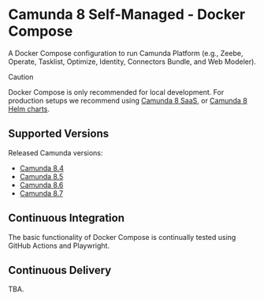 # Camunda 8 Self-Managed - Docker Compose

A Docker Compose configuration to run Camunda Platform (e.g., Zeebe, Operate, Tasklist, Optimize, Identity, Connectors Bundle, and Web Modeler).

> [!CAUTION]
>
> Docker Compose is only recommended for local development.
> For production setups we recommend using [Camunda 8 SaaS](https://camunda.com/platform/), or [Camunda 8 Helm charts](https://docs.camunda.io/docs/self-managed/setup/install/).

## Supported Versions

Released Camunda versions:

- [Camunda 8.4](./versions/camunda-8.4)
- [Camunda 8.5](./versions/camunda-8.5)
- [Camunda 8.6](./versions/camunda-8.6)
- [Camunda 8.7](./versions/camunda-8.7)

## Continuous Integration

The basic functionality of Docker Compose is continually tested using GitHub Actions and Playwright.

## Continuous Delivery

TBA.
